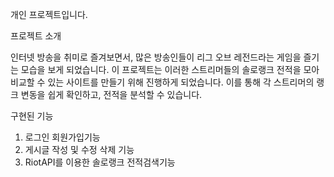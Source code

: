 개인 프로젝트입니다.


프로젝트 소개


인터넷 방송을 취미로 즐겨보면서, 많은 방송인들이 리그 오브 레전드라는 게임을 즐기는 모습을 보게 되었습니다. 이 프로젝트는 이러한 스트리머들의 솔로랭크 전적을 모아 비교할 수 있는 사이트를 만들기 위해 진행하게 되었습니다. 이를 통해 각 스트리머의 랭크 변동을 쉽게 확인하고, 전적을 분석할 수 있습니다.




구현된 기능

1. 로그인 회원가입기능
2. 게시글 작성 및 수정 삭제 기능
3. RiotAPI를 이용한 솔로랭크 전적검색기능
